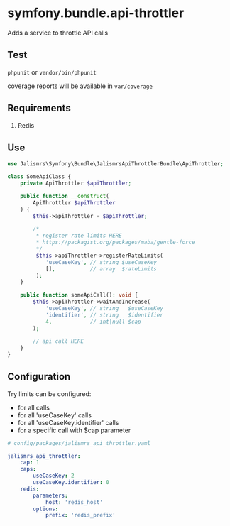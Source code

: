 # symfony.bundle.api-throttler

Adds a service to throttle API calls

## Test

`phpunit` or `vendor/bin/phpunit`

coverage reports will be available in `var/coverage`

## Requirements

1. Redis

## Use

```php
use Jalismrs\Symfony\Bundle\JalismrsApiThrottlerBundle\ApiThrottler;

class SomeApiClass {
    private ApiThrottler $apiThrottler;

    public function __construct(
        ApiThrottler $apiThrottler
    ) {
        $this->apiThrottler = $apiThrottler;
        
        /*
         * register rate limits HERE
         * https://packagist.org/packages/maba/gentle-force
         */
         $this->apiThrottler->registerRateLimits(
            'useCaseKey', // string $useCaseKey
            [],           // array  $rateLimits
         );
    }
    
    public function someApiCall(): void {
        $this->apiThrottler->waitAndIncrease(
            'useCaseKey', // string   $useCaseKey
            'identifier', // string   $identifier
            4,            // int|null $cap
        );
        
        // api call HERE
    }
}
```

## Configuration

Try limits can be configured:
* for all calls
* for all 'useCaseKey' calls
* for all 'useCaseKey.identifier' calls
* for a specific call with $cap parameter

```yaml
# config/packages/jalismrs_api_throttler.yaml

jalismrs_api_throttler:
    cap: 1
    caps:
        useCaseKey: 2
        useCaseKey.identifier: 0
    redis:
        parameters:
            host: 'redis_host'
        options:
            prefix: 'redis_prefix'
```
